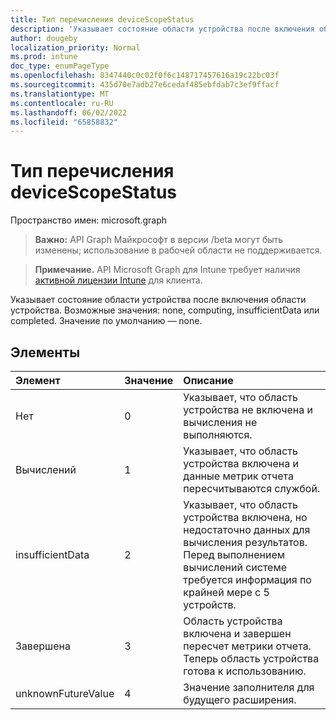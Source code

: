 ```yaml
---
title: Тип перечисления deviceScopeStatus
description: 'Указывает состояние области устройства после включения области устройства. Возможные значения: none, computing, insufficientData или completed. Значение по умолчанию — none.'
author: dougeby
localization_priority: Normal
ms.prod: intune
doc_type: enumPageType
ms.openlocfilehash: 8347440c0c02f0f6c148717457616a19c22bc03f
ms.sourcegitcommit: 435d70e7adb27e6cedaf485ebfdab7c3ef9ffacf
ms.translationtype: MT
ms.contentlocale: ru-RU
ms.lasthandoff: 06/02/2022
ms.locfileid: "65858832"
---
```

# <a name="devicescopestatus-enum-type"></a>Тип перечисления deviceScopeStatus

Пространство имен: microsoft.graph

> **Важно:** API Graph Майкрософт в версии /beta могут быть изменены; использование в рабочей области не поддерживается.

> **Примечание.** API Microsoft Graph для Intune требует наличия [активной лицензии Intune](https://go.microsoft.com/fwlink/?linkid=839381) для клиента.

Указывает состояние области устройства после включения области устройства. Возможные значения: none, computing, insufficientData или completed. Значение по умолчанию — none.

## <a name="members"></a>Элементы
|Элемент|Значение|Описание|
|:---|:---|:---|
|Нет|0|Указывает, что область устройства не включена и вычисления не выполняются.|
|Вычислений|1|Указывает, что область устройства включена и данные метрик отчета пересчитываются службой.|
|insufficientData|2|Указывает, что область устройства включена, но недостаточно данных для вычисления результатов. Перед выполнением вычислений системе требуется информация по крайней мере с 5 устройств.|
|Завершена|3|Область устройства включена и завершен пересчет метрики отчета. Теперь область устройства готова к использованию.|
|unknownFutureValue|4|Значение заполнителя для будущего расширения.|




